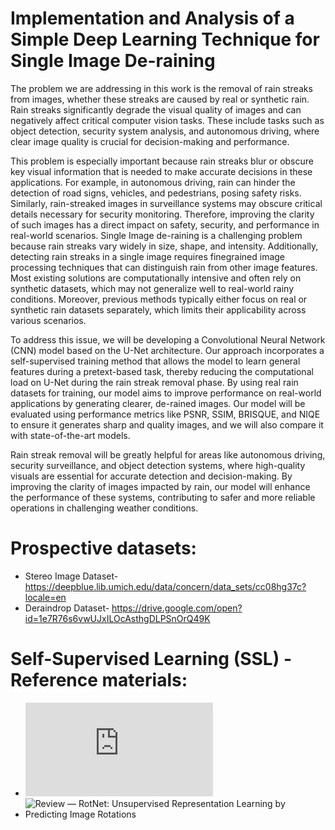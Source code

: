# Implementation and Analysis of a Simple Deep Learning Technique for Single Image De-raining

The problem we are addressing in this work is the removal of rain streaks from images,
whether these streaks are caused by real or synthetic rain. Rain streaks significantly degrade
the visual quality of images and can negatively affect critical computer vision tasks. These
include tasks such as object detection, security system analysis, and autonomous driving,
where clear image quality is crucial for decision-making and performance.

This problem is especially important because rain streaks blur or obscure key visual information that is needed to make accurate decisions in these applications. For example, in
autonomous driving, rain can hinder the detection of road signs, vehicles, and pedestrians,
posing safety risks. Similarly, rain-streaked images in surveillance systems may obscure
critical details necessary for security monitoring. Therefore, improving the clarity of such
images has a direct impact on safety, security, and performance in real-world scenarios.
Single Image de-raining is a challenging problem because rain streaks vary widely in size,
shape, and intensity. Additionally, detecting rain streaks in a single image requires finegrained image processing techniques that can distinguish rain from other image features.
Most existing solutions are computationally intensive and often rely on synthetic datasets,
which may not generalize well to real-world rainy conditions. Moreover, previous methods typically either focus on real or synthetic rain datasets separately, which limits their
applicability across various scenarios.

To address this issue, we will be developing a Convolutional Neural Network (CNN) model
based on the U-Net architecture. Our approach incorporates a self-supervised training
method that allows the model to learn general features during a pretext-based task, thereby
reducing the computational load on U-Net during the rain streak removal phase. By using real rain datasets for training, our model aims to improve performance on real-world
applications by generating clearer, de-rained images.
Our model will be evaluated using performance metrics like PSNR, SSIM, BRISQUE, and
NIQE to ensure it generates sharp and quality images, and we will also compare it with
state-of-the-art models.

Rain streak removal will be greatly helpful for areas like autonomous driving, security
surveillance, and object detection systems, where high-quality visuals are essential for accurate detection and decision-making. By improving the clarity of images impacted by rain,
our model will enhance the performance of these systems, contributing to safer and more
reliable operations in challenging weather conditions.


# Prospective datasets:
- Stereo Image Dataset- https://deepblue.lib.umich.edu/data/concern/data_sets/cc08hg37c?locale=en
- Deraindrop Dataset- https://drive.google.com/open?id=1e7R76s6vwUJxILOcAsthgDLPSnOrQ49K

# Self-Supervised Learning (SSL) - Reference materials:
- ![Self-Supervised Representation Learning by Rotation Feature Decoupling](https://openaccess.thecvf.com/content_CVPR_2019/papers/Feng_Self-Supervised_Representation_Learning_by_Rotation_Feature_Decoupling_CVPR_2019_paper.pdf)
- ![Review — RotNet: Unsupervised Representation Learning by Predicting Image Rotations](https://sh-tsang.medium.com/review-rotnet-unsupervised-representation-learning-by-predicting-image-rotations-60f4e4f3cf67)
